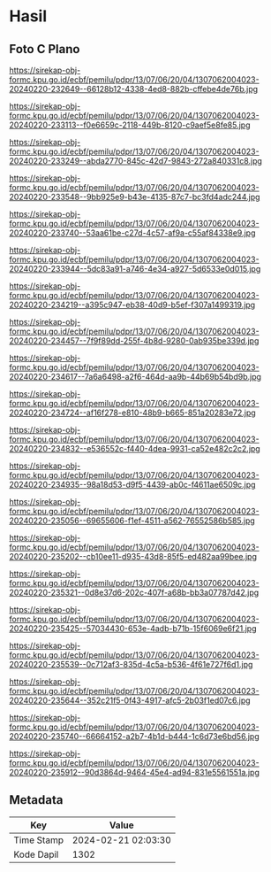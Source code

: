 # Hasil

## Foto C Plano

https://sirekap-obj-formc.kpu.go.id/ecbf/pemilu/pdpr/13/07/06/20/04/1307062004023-20240220-232649--66128b12-4338-4ed8-882b-cffebe4de76b.jpg

https://sirekap-obj-formc.kpu.go.id/ecbf/pemilu/pdpr/13/07/06/20/04/1307062004023-20240220-233113--f0e6659c-2118-449b-8120-c9aef5e8fe85.jpg

https://sirekap-obj-formc.kpu.go.id/ecbf/pemilu/pdpr/13/07/06/20/04/1307062004023-20240220-233249--abda2770-845c-42d7-9843-272a840331c8.jpg

https://sirekap-obj-formc.kpu.go.id/ecbf/pemilu/pdpr/13/07/06/20/04/1307062004023-20240220-233548--9bb925e9-b43e-4135-87c7-bc3fd4adc244.jpg

https://sirekap-obj-formc.kpu.go.id/ecbf/pemilu/pdpr/13/07/06/20/04/1307062004023-20240220-233740--53aa61be-c27d-4c57-af9a-c55af84338e9.jpg

https://sirekap-obj-formc.kpu.go.id/ecbf/pemilu/pdpr/13/07/06/20/04/1307062004023-20240220-233944--5dc83a91-a746-4e34-a927-5d6533e0d015.jpg

https://sirekap-obj-formc.kpu.go.id/ecbf/pemilu/pdpr/13/07/06/20/04/1307062004023-20240220-234219--a395c947-eb38-40d9-b5ef-f307a1499319.jpg

https://sirekap-obj-formc.kpu.go.id/ecbf/pemilu/pdpr/13/07/06/20/04/1307062004023-20240220-234457--7f9f89dd-255f-4b8d-9280-0ab935be339d.jpg

https://sirekap-obj-formc.kpu.go.id/ecbf/pemilu/pdpr/13/07/06/20/04/1307062004023-20240220-234617--7a6a6498-a2f6-464d-aa9b-44b69b54bd9b.jpg

https://sirekap-obj-formc.kpu.go.id/ecbf/pemilu/pdpr/13/07/06/20/04/1307062004023-20240220-234724--af16f278-e810-48b9-b665-851a20283e72.jpg

https://sirekap-obj-formc.kpu.go.id/ecbf/pemilu/pdpr/13/07/06/20/04/1307062004023-20240220-234832--e536552c-f440-4dea-9931-ca52e482c2c2.jpg

https://sirekap-obj-formc.kpu.go.id/ecbf/pemilu/pdpr/13/07/06/20/04/1307062004023-20240220-234935--98a18d53-d9f5-4439-ab0c-f4611ae6509c.jpg

https://sirekap-obj-formc.kpu.go.id/ecbf/pemilu/pdpr/13/07/06/20/04/1307062004023-20240220-235056--69655606-f1ef-4511-a562-76552586b585.jpg

https://sirekap-obj-formc.kpu.go.id/ecbf/pemilu/pdpr/13/07/06/20/04/1307062004023-20240220-235202--cb10ee11-d935-43d8-85f5-ed482aa99bee.jpg

https://sirekap-obj-formc.kpu.go.id/ecbf/pemilu/pdpr/13/07/06/20/04/1307062004023-20240220-235321--0d8e37d6-202c-407f-a68b-bb3a07787d42.jpg

https://sirekap-obj-formc.kpu.go.id/ecbf/pemilu/pdpr/13/07/06/20/04/1307062004023-20240220-235425--57034430-653e-4adb-b71b-15f6069e6f21.jpg

https://sirekap-obj-formc.kpu.go.id/ecbf/pemilu/pdpr/13/07/06/20/04/1307062004023-20240220-235539--0c712af3-835d-4c5a-b536-4f61e727f6d1.jpg

https://sirekap-obj-formc.kpu.go.id/ecbf/pemilu/pdpr/13/07/06/20/04/1307062004023-20240220-235644--352c21f5-0f43-4917-afc5-2b03f1ed07c6.jpg

https://sirekap-obj-formc.kpu.go.id/ecbf/pemilu/pdpr/13/07/06/20/04/1307062004023-20240220-235740--66664152-a2b7-4b1d-b444-1c6d73e6bd56.jpg

https://sirekap-obj-formc.kpu.go.id/ecbf/pemilu/pdpr/13/07/06/20/04/1307062004023-20240220-235912--90d3864d-9464-45e4-ad94-831e5561551a.jpg


## Metadata

| Key        | Value               |
| ---------- | ------------------- |
| Time Stamp | 2024-02-21 02:03:30 |
| Kode Dapil | 1302                |



